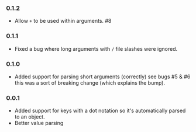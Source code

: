 ### 0.1.2
- Allow `+` to be used within arguments. #8

### 0.1.1
- Fixed a bug where long arguments with `/` file slashes were ignored.

### 0.1.0
- Added support for parsing short arguments (correctly) see bugs #5 & #6 this
  was a sort of breaking change (which explains the bump).

### 0.0.1
- Added support for keys with a dot notation so it's automatically parsed to an
  object.
- Better value parsing
